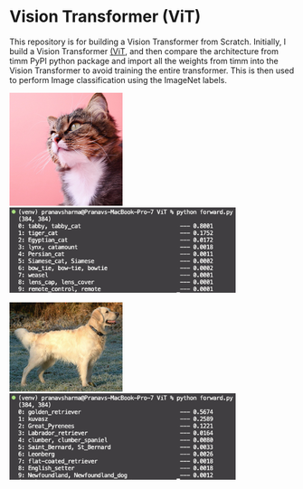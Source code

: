 # Vision Transformer (ViT)

This repository is for building a Vision Transformer from Scratch. Initially, I build a Vision Transformer [(ViT](https://arxiv.org/abs/2010.11929), and then compare the architecture from timm PyPI python package and import all the weights from timm into the Vision Transformer to avoid training the entire transformer. This is then used to perform Image classification using the ImageNet labels.

<p align="left">
  <img src="data/cat.png" alt="Cat" width="200" />
  <img src="Result/cat_result.png" alt="Cat Result" width="400" />
</p>

<p align="left">
  <img src="data/goldebn_ret.jpg" alt="Golden Retriever" width="200" />
  <img src="Result/dog_result.png" alt="Dog Result" width="400" />
</p>

